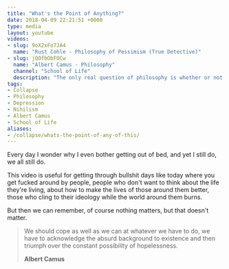 ```yaml
---
title: "What's the Point of Anything?"
date: 2018-04-09 22:21:51 +0000
type: media
layout: youtube
videos:
- slug: 9oX2xFo7JA4
  name: "Rust Cohle - Philosophy of Pessimism (True Detective)"
- slug: jQOfbObFOCw
  name: "Albert Camus - Philosophy"
  channel: "School of Life"
  description: "The only real question of philosophy is whether or not we should commit suicide, said Albert Camus."
tags:
- Collapse
- Philosophy
- Depression
- Nihilism
- Albert Camus
- School of Life
aliases:
- /collapse/whats-the-point-of-any-of-this/
---
```


Every day I wonder why I even bother getting out of bed, and yet I still do, we all still do.

This video is useful for getting through bullshit days like today where you get fucked around by people, people who don't want to think about the life they're living, about how to make the lives of those around them better, those who cling to their ideology while the world around them burns.

But then we can remember, of course nothing matters, but that doesn't matter.

> We should cope as well as we can at whatever we have to do, we have to acknowledge the absurd background to existence and then triumph over the constant possibility of hopelessness.
>
> **Albert Camus**
